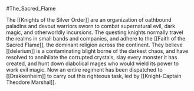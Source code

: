 #The_Sacred_Flame 

The [[Knights of the Silver Order]] are an organization of oathbound paladins and devout warriors sworn to combat supernatural evil, dark magic, and otherworldly incursions. The questing knights normally travel the realms in small bands and companies, and adhere to the [[Faith of the Sacred Flame]], the dominant religion across the continent. They believe [[delerium]] is a contaminating blight borne of the darkest chaos, and have resolved to annihilate the corrupted crystals, slay every monster it has created, and hunt down diabolical mages who would wield its power to work evil magic. Now an entire regiment has been dispatched to [[Drakkenheim]] to carry out this righteous task, led by [[Knight-Captain Theodore Marshal]].